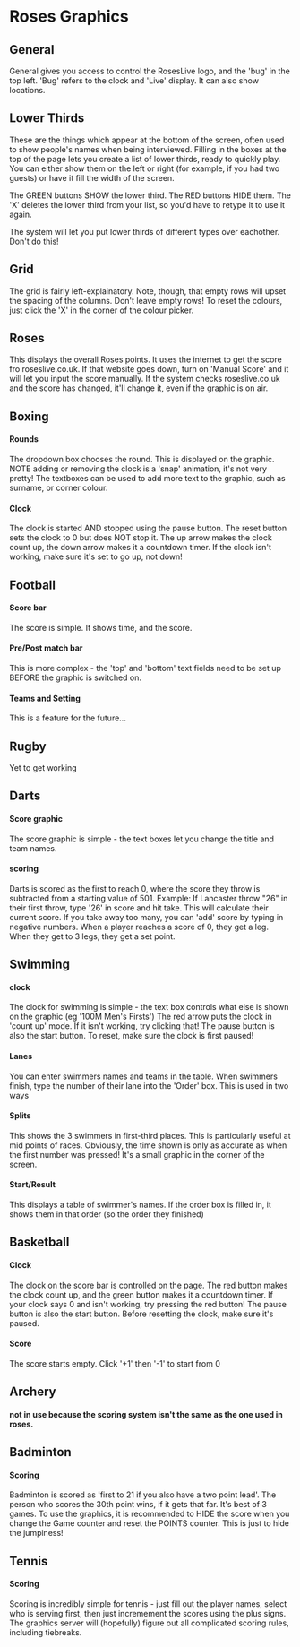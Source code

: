 # Roses Graphics

 ## General
 General gives you access to control the RosesLive logo, and the 'bug' in the top left.
 'Bug' refers to the clock and 'Live' display. It can also show locations.

 ## Lower Thirds
 These are the things which appear at the bottom of the screen, often used to show people's names when being interviewed.
 Filling in the boxes at the top of the page lets you create a list of lower thirds, ready to quickly play. You can either show them on the left or right (for example, if you had two guests) or have it fill the width of the screen.

 The GREEN buttons SHOW the lower third. The RED buttons HIDE them. The 'X' deletes the lower third from your list, so you'd have to retype it to use it again.

 The system will let you put lower thirds of different types over eachother. Don't do this!

 ## Grid
 The grid is fairly left-explainatory. Note, though, that empty rows will upset the spacing of the columns. Don't leave empty rows!
 To reset the colours, just click the 'X' in the corner of the colour picker.

 ## Roses
 This displays the overall Roses points. It uses the internet to get the score fro roseslive.co.uk. If that website goes down, turn on 'Manual Score' and it will let you input the score manually.
 If the system checks roseslive.co.uk and the score has changed, it'll change it, even if the graphic is on air.

 ## Boxing
 #### Rounds
 The dropdown box chooses the round. This is displayed on the graphic. NOTE adding or removing the clock is a 'snap' animation, it's not very pretty!
 The textboxes can be used to add more text to the graphic, such as surname, or corner colour.
 #### Clock
 The clock is started AND stopped using the pause button. The reset button sets the clock to 0 but does NOT stop it. The up arrow makes the clock count up, the down arrow makes it a countdown timer. If the clock isn't working, make sure it's set to go up, not down!

 ## Football
 #### Score bar
 The score is simple. It shows time, and the score.
 #### Pre/Post match bar
This is more complex - the 'top' and 'bottom' text fields need to be set up BEFORE the graphic is switched on.
 #### Teams and Setting
This is a feature for the future...

 ## Rugby
Yet to get working

 ## Darts
 #### Score graphic
 The score graphic is simple - the text boxes let you change the title and team names.
 #### scoring
 Darts is scored as the first to reach 0, where the score they throw is subtracted from a starting value of 501.
 Example: If Lancaster throw "26" in their first throw, type '26' in score and hit take. This will calculate their current score.
 If you take away too many, you can 'add' score by typing in negative numbers.
 When a player reaches a score of 0, they get a leg. When they get to 3 legs, they get a set point.

 ## Swimming
 #### clock
 The clock for swimming is simple - the text box controls what else is shown on the graphic (eg '100M Men's Firsts')
 The red arrow puts the clock in 'count up' mode. If it isn't working, try clicking that!
 The pause button is also the start button. To reset, make sure the clock is first paused!
 #### Lanes
 You can enter swimmers names and teams in the table.
 When swimmers finish, type the number of their lane into the 'Order' box. This is used in two ways
 #### Splits
 This shows the 3 swimmers in first-third places. This is particularly useful at mid points of races. Obviously, the time shown is only as accurate as when the first number was pressed! It's a small graphic in the corner of the screen.
 #### Start/Result
 This displays a table of swimmer's names. If the order box is filled in, it shows them in that order (so the order they finished)

 ## Basketball
 #### Clock
 The clock on the score bar is controlled on the page. The red button makes the clock count up, and the green button makes it a countdown timer. If your clock says 0 and isn't working, try pressing the red button!
 The pause button is also the start button. Before resetting the clock, make sure it's paused.
 #### Score
 The score starts empty. Click '+1' then '-1' to start from 0

 ## Archery
 #### not in use because the scoring system isn't the same as the one used in roses.

 ## Badminton
 #### Scoring
 Badminton is scored as 'first to 21 if you also have a two point lead'. The person who scores the 30th point wins, if it gets that far. It's best of 3 games.
 To use the graphics, it is recommended to HIDE the score when you change the Game counter and reset the POINTS counter. This is just to hide the jumpiness!

 ## Tennis
 #### Scoring
 Scoring is incredibly simple for tennis - just fill out the player names, select who is serving first, then just incremement the scores using the plus signs. The graphics server will (hopefully) figure out all complicated scoring rules, including tiebreaks.